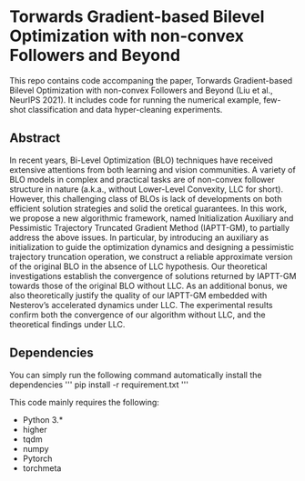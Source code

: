 # Torwards Gradient-based Bilevel Optimization with non-convex Followers and Beyond
This repo contains code accompaning the paper, Torwards Gradient-based Bilevel Optimization with non-convex Followers and Beyond (Liu et al., NeurIPS 2021). It includes code for running the numerical example, few-shot classification and data hyper-cleaning experiments.

## Abstract
In recent years, Bi-Level Optimization (BLO) techniques have received extensive attentions from both learning and vision communities. A variety of BLO models in complex and practical tasks are of non-convex follower structure in nature (a.k.a., without Lower-Level Convexity, LLC for short). However, this challenging class of BLOs is lack of developments on both efficient solution strategies and solid the oretical guarantees. In this work, we propose a new algorithmic framework, named Initialization Auxiliary and Pessimistic Trajectory Truncated Gradient Method (IAPTT-GM), to partially address the above issues. In particular, by introducing an auxiliary as initialization to guide the optimization dynamics and designing a pessimistic trajectory truncation operation, we construct a reliable approximate version of the original BLO in the absence of LLC hypothesis. Our theoretical investigations establish the convergence of solutions returned by IAPTT-GM towards those of the original BLO without LLC. As an additional bonus, we also theoretically justify the quality of our IAPTT-GM embedded with Nesterov’s accelerated dynamics under LLC. The experimental results confirm both the convergence of our algorithm without LLC, and the theoretical findings under LLC.

## Dependencies
You can simply run the following command automatically install the dependencies
'''
pip install -r requirement.txt
'''

This code mainly requires the following:
- Python 3.*
- higher 
- tqdm
- numpy
- Pytorch
- torchmeta


## 
